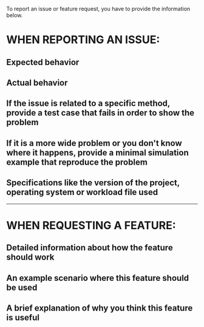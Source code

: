 To report an issue or feature request, you have to provide the information below.

# WHEN REPORTING AN ISSUE:

## Expected behavior

## Actual behavior 

## If the issue is related to a specific method, provide a test case that fails in order to show the problem

## If it is a more wide problem or you don't know where it happens, provide a minimal simulation example that reproduce the problem

## Specifications like the version of the project, operating system or workload file used

------------------------------------------------------------------------------------------------------------------------------------

# WHEN REQUESTING A FEATURE:

## Detailed information about how the feature should work

## An example scenario where this feature should be used

## A brief explanation of why you think this feature is useful
